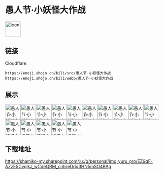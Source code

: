 # 愚人节·小妖怪大作战
<img src="https://emoji.shojo.cn/bili/src/愚人节·小妖怪大作战/icon.png" width="50" height="50" alt="icon">

## 链接
Cloudflare:
```
https://emoji.shojo.cn/bili/src/愚人节·小妖怪大作战
https://emoji.shojo.cn/bili/webp/愚人节·小妖怪大作战
```
## 展示
<img src="https://emoji.shojo.cn/bili/src/愚人节·小妖怪大作战/愚人节·小妖怪大作战-这是命令～.png" width="50" height="50" alt="愚人节·小妖怪大作战-这是命令～"><img src="https://emoji.shojo.cn/bili/src/愚人节·小妖怪大作战/愚人节·小妖怪大作战-好困想睡.png" width="50" height="50" alt="愚人节·小妖怪大作战-好困想睡"><img src="https://emoji.shojo.cn/bili/src/愚人节·小妖怪大作战/愚人节·小妖怪大作战-好椰.png" width="50" height="50" alt="愚人节·小妖怪大作战-好椰"><img src="https://emoji.shojo.cn/bili/src/愚人节·小妖怪大作战/愚人节·小妖怪大作战-礼貌围笑.png" width="50" height="50" alt="愚人节·小妖怪大作战-礼貌围笑"><img src="https://emoji.shojo.cn/bili/src/愚人节·小妖怪大作战/愚人节·小妖怪大作战-大橘已定！.png" width="50" height="50" alt="愚人节·小妖怪大作战-大橘已定！"><img src="https://emoji.shojo.cn/bili/src/愚人节·小妖怪大作战/愚人节·小妖怪大作战-幺幺零吗.png" width="50" height="50" alt="愚人节·小妖怪大作战-幺幺零吗"><img src="https://emoji.shojo.cn/bili/src/愚人节·小妖怪大作战/愚人节·小妖怪大作战-洗了蒜了！.png" width="50" height="50" alt="愚人节·小妖怪大作战-洗了蒜了！"><img src="https://emoji.shojo.cn/bili/src/愚人节·小妖怪大作战/愚人节·小妖怪大作战-生胖气.png" width="50" height="50" alt="愚人节·小妖怪大作战-生胖气"><img src="https://emoji.shojo.cn/bili/src/愚人节·小妖怪大作战/愚人节·小妖怪大作战-给我上.png" width="50" height="50" alt="愚人节·小妖怪大作战-给我上"><img src="https://emoji.shojo.cn/bili/src/愚人节·小妖怪大作战/愚人节·小妖怪大作战-干得漂亮！.png" width="50" height="50" alt="愚人节·小妖怪大作战-干得漂亮！"><img src="https://emoji.shojo.cn/bili/src/愚人节·小妖怪大作战/愚人节·小妖怪大作战-我是谁.png" width="50" height="50" alt="愚人节·小妖怪大作战-我是谁"><img src="https://emoji.shojo.cn/bili/src/愚人节·小妖怪大作战/愚人节·小妖怪大作战-我酸了.png" width="50" height="50" alt="愚人节·小妖怪大作战-我酸了"><img src="https://emoji.shojo.cn/bili/src/愚人节·小妖怪大作战/愚人节·小妖怪大作战-心如石头.png" width="50" height="50" alt="愚人节·小妖怪大作战-心如石头"><img src="https://emoji.shojo.cn/bili/src/愚人节·小妖怪大作战/愚人节·小妖怪大作战-大王饶命.png" width="50" height="50" alt="愚人节·小妖怪大作战-大王饶命"><img src="https://emoji.shojo.cn/bili/src/愚人节·小妖怪大作战/愚人节·小妖怪大作战-yes sir.png" width="50" height="50" alt="愚人节·小妖怪大作战-yes sir">

## 下载地址

https://shamiko-my.sharepoint.com/:u:/g/personal/img_yuru_pro/EZ9qF-AZzE5CvgjkJ_wCdeQBM_cnhijeDdg3HN5mSO4BAg